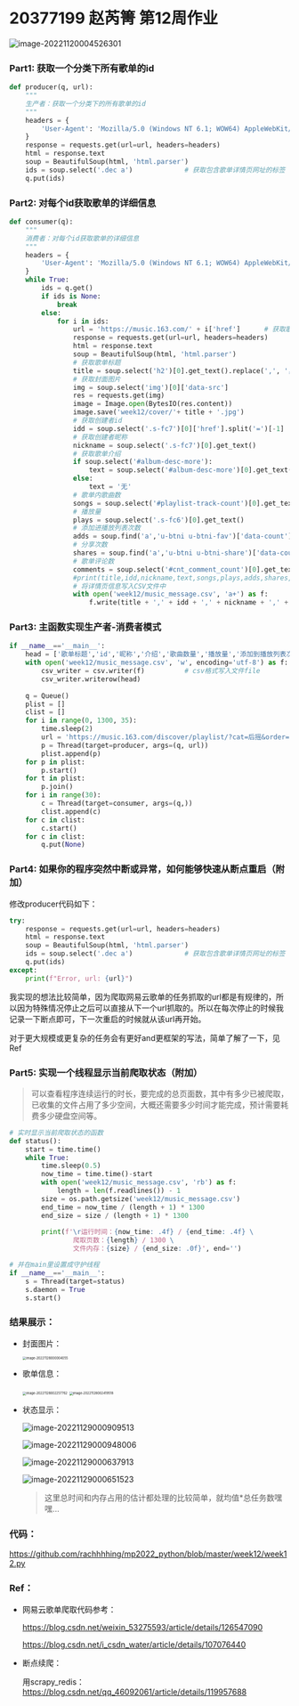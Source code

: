 # 20377199 赵芮箐 第12周作业

![image-20221120004526301](C:\Users\DELL\AppData\Roaming\Typora\typora-user-images\image-20221120004526301.png)

### Part1: 获取一个分类下所有歌单的id

```python
def producer(q, url):
    """
    生产者：获取一个分类下的所有歌单的id
    """
    headers = {  
        'User-Agent': 'Mozilla/5.0 (Windows NT 6.1; WOW64) AppleWebKit/537.36 (KHTML, like Gecko) Chrome/63.0.3239.132 Safari/537.36'  
    } 
    response = requests.get(url=url, headers=headers)  
    html = response.text 
    soup = BeautifulSoup(html, 'html.parser')   
    ids = soup.select('.dec a')				# 获取包含歌单详情页网址的标签
    q.put(ids)
```

### Part2: 对每个id获取歌单的详细信息

```python
def consumer(q):
    """
    消费者：对每个id获取歌单的详细信息
    """
    headers = {  
        'User-Agent': 'Mozilla/5.0 (Windows NT 6.1; WOW64) AppleWebKit/537.36 (KHTML, like Gecko) Chrome/63.0.3239.132 Safari/537.36'  
    }
    while True:
        ids = q.get()
        if ids is None:
            break
        else:
            for i in ids:
                url = 'https://music.163.com/' + i['href']      # 获取歌单详情页地址
                response = requests.get(url=url, headers=headers)  
                html = response.text
                soup = BeautifulSoup(html, 'html.parser')
                # 获取歌单标题  
                title = soup.select('h2')[0].get_text().replace(',', '，')
                # 获取封面图片 
                img = soup.select('img')[0]['data-src']
                res = requests.get(img)
                image = Image.open(BytesIO(res.content))
                image.save('week12/cover/'+ title + '.jpg')
                # 获取创建者id
                idd = soup.select('.s-fc7')[0]['href'].split('=')[-1]
                # 获取创建者昵称
                nickname = soup.select('.s-fc7')[0].get_text()
                # 获取歌单介绍  
                if soup.select('#album-desc-more'):  
                    text = soup.select('#album-desc-more')[0].get_text().replace('\n', '').replace(',', '，')  
                else:  
                    text = '无'   
                # 歌单内歌曲数  
                songs = soup.select('#playlist-track-count')[0].get_text()
                # 播放量  
                plays = soup.select('.s-fc6')[0].get_text()
                # 添加进播放列表次数
                adds = soup.find('a','u-btni u-btni-fav')['data-count']
                # 分享次数
                shares = soup.find('a','u-btni u-btni-share')['data-count']
                # 歌单评论数
                comments = soup.select('#cnt_comment_count')[0].get_text().replace('评论', '0')
                #print(title,idd,nickname,text,songs,plays,adds,shares,comments)
                # 将详情页信息写入CSV文件中
                with open('week12/music_message.csv', 'a+') as f:
                    f.write(title + ',' + idd + ',' + nickname + ',' + text + ',' + songs + ',' + plays + ',' + adds + ',' + shares + ',' + comments + '\n')
```

### Part3: 主函数实现生产者-消费者模式

```python
if __name__=='__main__':
    head = ['歌单标题','id','昵称','介绍','歌曲数量','播放量','添加到播放列表次数','分享次数','评论数']
    with open('week12/music_message.csv', 'w', encoding='utf-8') as f:
        csv_writer = csv.writer(f)			# csv格式写入文件file
        csv_writer.writerow(head)
    
    q = Queue()
    plist = []
    clist = []
    for i in range(0, 1300, 35): 
        time.sleep(2)  
        url = 'https://music.163.com/discover/playlist/?cat=后摇&order=hot&limit=35&offset=' + str(i)
        p = Thread(target=producer, args=(q, url))
        plist.append(p)
    for p in plist:
        p.start()
    for t in plist:
        p.join()
    for i in range(30): 
        c = Thread(target=consumer, args=(q,))
        clist.append(c)
    for c in clist:
        c.start()
    for c in clist:
        q.put(None)
```

### Part4: 如果你的程序突然中断或异常，如何能够快速从断点重启（附加）

修改producer代码如下：

```python
try:
    response = requests.get(url=url, headers=headers)  
    html = response.text 
    soup = BeautifulSoup(html, 'html.parser')   
    ids = soup.select('.dec a')				# 获取包含歌单详情页网址的标签
    q.put(ids)
except:
    print(f"Error, url: {url}")
```

我实现的想法比较简单，因为爬取网易云歌单的任务抓取的url都是有规律的，所以因为特殊情况停止之后可以直接从下一个url抓取的。所以在每次停止的时候我记录一下断点即可，下一次重启的时候就从该url再开始。

对于更大规模或更复杂的任务会有更好and更框架的写法，简单了解了一下，见Ref

### Part5: 实现一个线程显示当前爬取状态（附加）

> 可以查看程序连续运行的时长，要完成的总页面数，其中有多少已被爬取，已收集的文件占用了多少空间，大概还需要多少时间才能完成，预计需要耗费多少硬盘空间等。

```python
# 实时显示当前爬取状态的函数
def status():
    start = time.time()
    while True:
        time.sleep(0.5)
        now_time = time.time()-start
        with open('week12/music_message.csv', 'rb') as f:
            length = len(f.readlines()) - 1
        size = os.path.getsize('week12/music_message.csv')
        end_time = now_time / (length + 1) * 1300
        end_size = size / (length + 1) * 1300
        
        print(f'\r运行时间：{now_time: .4f} / {end_time: .4f} \
                爬取页数：{length} / 1300 \
                文件内存：{size} / {end_size: .0f}', end='')

# 并在main里设置成守护线程
if __name__=='__main__':
    s = Thread(target=status)
    s.daemon = True
    s.start()
```

### 结果展示：

- 封面图片：

  <img src="C:\Users\DELL\AppData\Roaming\Typora\typora-user-images\image-20221128000004055.png" alt="image-20221128000004055" style="zoom:40%;" />

- 歌单信息：

  <img src="C:\Users\DELL\AppData\Roaming\Typora\typora-user-images\image-20221128002257762.png" alt="image-20221128002257762" style="zoom:40%;" />

  <img src="C:\Users\DELL\AppData\Roaming\Typora\typora-user-images\image-20221128002419518.png" alt="image-20221128002419518" style="zoom:40%;" />

- 状态显示：

  ![image-20221129000909513](C:\Users\DELL\AppData\Roaming\Typora\typora-user-images\image-20221129000909513.png)
  
  ![image-20221129000948006](C:\Users\DELL\AppData\Roaming\Typora\typora-user-images\image-20221129000948006.png)
  
  ![image-20221129000637913](C:\Users\DELL\AppData\Roaming\Typora\typora-user-images\image-20221129000637913.png)
  
  ![image-20221129000651523](C:\Users\DELL\AppData\Roaming\Typora\typora-user-images\image-20221129000651523.png)
  
  > 这里总时间和内存占用的估计都处理的比较简单，就均值*总任务数嘿嘿...

### 代码：

https://github.com/rachhhhing/mp2022_python/blob/master/week12/week12.py

### Ref：

- 网易云歌单爬取代码参考：

  https://blog.csdn.net/weixin_53275593/article/details/126547090

  https://blog.csdn.net/i_csdn_water/article/details/107076440

- 断点续爬：

  用scrapy_redis：https://blog.csdn.net/qq_46092061/article/details/119957688

  
